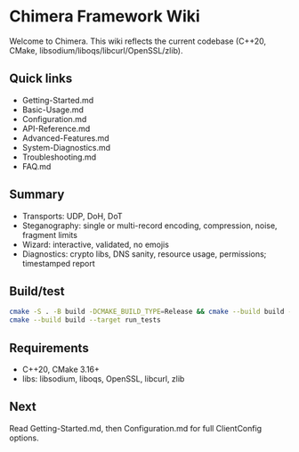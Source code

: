 # Chimera Framework Wiki

Welcome to Chimera. This wiki reflects the current codebase (C++20,
CMake, libsodium/liboqs/libcurl/OpenSSL/zlib).

## Quick links
- Getting-Started.md
- Basic-Usage.md
- Configuration.md
- API-Reference.md
- Advanced-Features.md
- System-Diagnostics.md
- Troubleshooting.md
- FAQ.md

## Summary
- Transports: UDP, DoH, DoT
- Steganography: single or multi-record encoding, compression, noise,
  fragment limits
- Wizard: interactive, validated, no emojis
- Diagnostics: crypto libs, DNS sanity, resource usage, permissions;
  timestamped report

## Build/test
```bash
cmake -S . -B build -DCMAKE_BUILD_TYPE=Release && cmake --build build -j
cmake --build build --target run_tests
```

## Requirements
- C++20, CMake 3.16+
- libs: libsodium, liboqs, OpenSSL, libcurl, zlib

## Next
Read Getting-Started.md, then Configuration.md for full ClientConfig
options.
